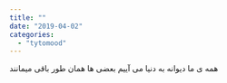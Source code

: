 ```yaml
---
title: ""
date: "2019-04-02"
categories: 
  - "tytomood"
---
```


همه ی ما دیوانه به دنیا می آییم بعضی ها همان طور باقی میمانند
